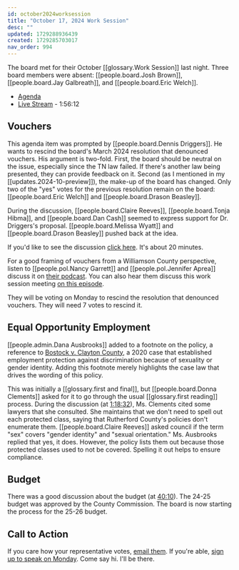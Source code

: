 ```yaml
---
id: october2024worksession
title: "October 17, 2024 Work Session"
desc: ""
updated: 1729288936439
created: 1729285703017
nav_order: 994
---
```


The board met for their October [[glossary.Work Session]] last night. Three board members were absent: [[people.board.Josh Brown]], [[people.board.Jay Galbreath]], and [[people.board.Eric Welch]].

- [Agenda](https://meeting.boeconnect.net/Public/Agenda/566?meeting=657178)
- [Live Stream](https://www.youtube.com/watch?v=7Ufwa-mbcy8) - 1:56:12

## Vouchers

This agenda item was prompted by [[people.board.Dennis Driggers]]. He wants to rescind the board's March 2024 resolution that denounced vouchers. His argument is two-fold. First, the board should be neutral on the issue, especially since the TN law failed. If there's another law being presented, they can provide feedback on it. Second (as I mentioned in my [[updates.2024-10-preview]]), the make-up of the board has changed. Only two of the "yes" votes for the previous resolution remain on the board: [[people.board.Eric Welch]] and [[people.board.Drason Beasley]].

During the discussion, [[people.board.Claire Reeves]], [[people.board.Tonja Hibma]], and [[people.board.Dan Cash]] seemed to express support for Dr. Driggers's proposal. [[people.board.Melissa Wyatt]] and [[people.board.Drason Beasley]] pushed back at the idea.

If you'd like to see the discussion [click here](https://www.youtube.com/live/7Ufwa-mbcy8?t=5701). It's about 20 minutes.

For a good framing of vouchers from a Williamson County perspective, listen to [[people.pol.Nancy Garrett]] and [[people.pol.Jennifer Aprea]] discuss it on [their podcast](https://podcasts.apple.com/us/podcast/whats-the-deal-with-vouchers/id1772288327?i=1000673504547). You can also hear them discuss this work session meeting [on this episode](https://podcasts.apple.com/us/podcast/wcs-work-session-recap-on-vouchers-oct-17th-meeting/id1772288327?i=1000673609390).

They will be voting on Monday to rescind the resolution that denounced vouchers. They will need 7 votes to rescind it.

## Equal Opportunity Employment

[[people.admin.Dana Ausbrooks]] added to a footnote on the policy, a reference to [Bostock v. Clayton County](https://en.wikipedia.org/wiki/Bostock_v._Clayton_County), a 2020 case that established employment protection against discrimination because of sexuality or gender identity. Adding this footnote merely highlights the case law that drives the wording of this policy.

This was initially a [[glossary.first and final]], but [[people.board.Donna Clements]] asked for it to go through the usual [[glossary.first reading]] process. During the discussion (at [1:18:32](https://www.youtube.com/live/7Ufwa-mbcy8?t=4712s)), Ms. Clements cited some lawyers that she consulted. She maintains that we don't need to spell out each protected class, saying that Rutherford County's policies don't enumerate them. [[people.board.Claire Reeves]] asked council if the term "sex" covers "gender identity" and "sexual orientation." Ms. Ausbrooks replied that yes, it does. However, the policy lists them out because those protected classes used to not be covered. Spelling it out helps to ensure compliance.

## Budget

There was a good discussion about the budget (at [40:10](https://www.youtube.com/live/7Ufwa-mbcy8?t=2411)). The 24-25 budget was approved by the County Commission. The board is now starting the process for the 25-26 budget.

## Call to Action

If you care how your representative votes, [email them](https://www.wcs.edu/about-us/members). If you're able, [sign up to speak on Monday](https://www.wcs.edu/about-us/meetings). Come say hi. I'll be there.
